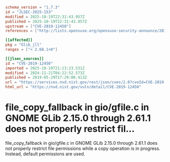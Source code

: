 ```toml
schema_version = "1.7.3"
id = "JLSEC-2025-153"
modified = 2025-10-19T22:31:43.957Z
published = 2025-10-19T22:31:43.957Z
upstream = ["CVE-2019-12450"]
references = ["http://lists.opensuse.org/opensuse-security-announce/2019-06/msg00076.html", "https://access.redhat.com/errata/RHSA-2019:3530", "https://gitlab.gnome.org/GNOME/glib/commit/d8f8f4d637ce43f8699ba94c9b7648beda0ca174", "https://lists.debian.org/debian-lts-announce/2019/06/msg00013.html", "https://lists.fedoraproject.org/archives/list/package-announce%40lists.fedoraproject.org/message/2W4WIOAGO3M743M5KZLVQZM3NGHQDYLI/", "https://security.netapp.com/advisory/ntap-20190606-0003/", "https://usn.ubuntu.com/4014-1/", "https://usn.ubuntu.com/4014-2/", "http://lists.opensuse.org/opensuse-security-announce/2019-06/msg00076.html", "https://access.redhat.com/errata/RHSA-2019:3530", "https://gitlab.gnome.org/GNOME/glib/commit/d8f8f4d637ce43f8699ba94c9b7648beda0ca174", "https://lists.debian.org/debian-lts-announce/2019/06/msg00013.html", "https://lists.fedoraproject.org/archives/list/package-announce%40lists.fedoraproject.org/message/2W4WIOAGO3M743M5KZLVQZM3NGHQDYLI/", "https://security.netapp.com/advisory/ntap-20190606-0003/", "https://usn.ubuntu.com/4014-1/", "https://usn.ubuntu.com/4014-2/"]

[[affected]]
pkg = "Glib_jll"
ranges = ["< 2.68.1+0"]

[[jlsec_sources]]
id = "CVE-2019-12450"
imported = 2025-10-19T21:13:23.531Z
modified = 2024-11-21T04:22:52.573Z
published = 2019-05-29T17:29:00.413Z
url = "https://services.nvd.nist.gov/rest/json/cves/2.0?cveId=CVE-2019-12450"
html_url = "https://nvd.nist.gov/vuln/detail/CVE-2019-12450"
```

# file_copy_fallback in gio/gfile.c in GNOME GLib 2.15.0 through 2.61.1 does not properly restrict fil...

file_copy_fallback in gio/gfile.c in GNOME GLib 2.15.0 through 2.61.1 does not properly restrict file permissions while a copy operation is in progress. Instead, default permissions are used.


